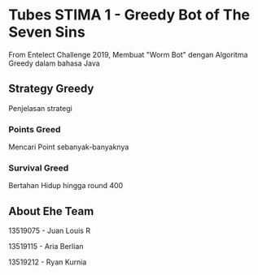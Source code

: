 # Tubes STIMA 1 - Greedy Bot of The Seven Sins
From Entelect Challenge 2019, Membuat "Worm Bot" dengan Algoritma Greedy dalam bahasa Java

## Strategy Greedy
Penjelasan strategi
### Points Greed
Mencari Point sebanyak-banyaknya
### Survival Greed
Bertahan Hidup hingga round 400

## About Ehe Team
13519075 - Juan Louis R

13519115 - Aria Berlian

13519212 - Ryan Kurnia
